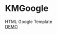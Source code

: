 # KMGoogle
HTML Google Template<br>
<a href="https://hlilbilgin.github.io/KMGoogle/index.html">DEMO</a>
